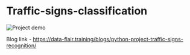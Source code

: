 # Traffic-signs-classification

![Project demo](traffic-sign-project-demo.gif)

Blog link - https://data-flair.training/blogs/python-project-traffic-signs-recognition/
